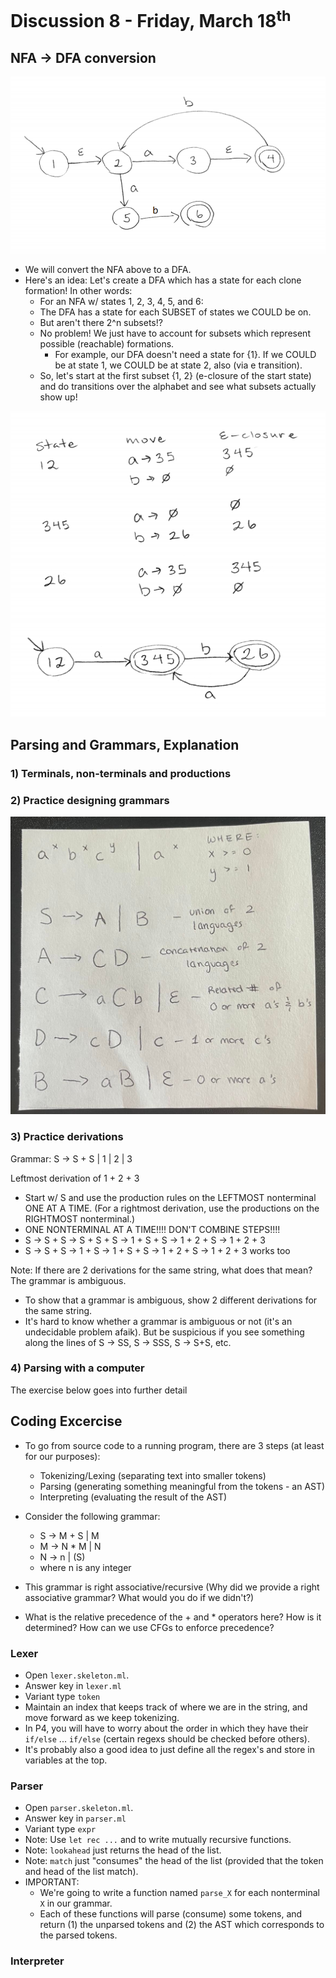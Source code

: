 # Discussion 8 - Friday, March 18<sup>th</sup>

## NFA -> DFA conversion
![nfa](nfa.png)
* We will convert the NFA above to a DFA.
* Here's an idea: Let's create a DFA which has a state for each clone formation! In other words:
    * For an NFA w/ states 1, 2, 3, 4, 5, and 6:
    * The DFA has a state for each SUBSET of states we COULD be on.
    * But aren't there 2^n subsets!?
    * No problem! We just have to account for subsets which represent possible (reachable) formations.
        * For example, our DFA doesn't need a state for {1}. If we COULD be at state 1, we COULD be at state 2, also (via e transition).
    * So, let's start at the first subset {1, 2} (e-closure of the start state) and do transitions over the alphabet and see what subsets actually show up!

![nfa2dfa](nfa2dfa.png)

## Parsing and Grammars, Explanation
### 1) Terminals, non-terminals and productions
### 2) Practice designing grammars
![cfg](cfg.jpg)
### 3) Practice derivations
Grammar: S -> S + S | 1 | 2 | 3

Leftmost derivation of 1 + 2 + 3
* Start w/ S and use the production rules on the LEFTMOST nonterminal ONE AT A TIME. (For a rightmost derivation, use the productions on the RIGHTMOST nonterminal.)
* ONE NONTERMINAL AT A TIME!!!! DON'T COMBINE STEPS!!!!
* S -> S + S -> S + S + S -> 1 + S + S -> 1 + 2 + S -> 1 + 2 + 3
* S -> S + S -> 1 + S -> 1 + S + S -> 1 + 2 + S -> 1 + 2 + 3 works too

Note: If there are 2 derivations for the same string, what does that mean? The grammar is ambiguous.
  * To show that a grammar is ambiguous, show 2 different derivations for the same string.
  * It's hard to know whether a grammar is ambiguous or not (it's an undecidable problem afaik). But be suspicious if you see something along the lines of S -> SS, S -> SSS, S -> S+S, etc.
### 4) Parsing with a computer 
The exercise below goes into further detail 


## Coding Excercise 
* To go from source code to a running program, there are 3 steps (at least for our purposes):
    * Tokenizing/Lexing (separating text into smaller tokens)
    * Parsing (generating something meaningful from the tokens - an AST)
    * Interpreting (evaluating the result of the AST) 

* Consider the following grammar:
    * S -> M + S | M
    * M -> N * M | N
    * N -> n | (S)
    * where n is any integer

* This grammar is right associative/recursive (Why did we provide a right associative grammar? What would you do if we didn't?)

* What is the relative precedence of the + and \* operators here? How is it determined? How can we use CFGs to enforce precedence?

### Lexer
* Open `lexer.skeleton.ml`.
* Answer key in `lexer.ml`
* Variant type `token`
* Maintain an index that keeps track of where we are in the string, and move forward as we keep tokenizing.
* In P4, you will have to worry about the order in which they have their `if/else` ... `if/else` (certain regexs should be checked before others).
* It's probably also a good idea to just define all the regex's and store in variables at the top.

### Parser
* Open `parser.skeleton.ml`.
* Answer key in `parser.ml`
* Variant type `expr` 
* Note: Use `let rec ...` and to write mutually recursive functions.
* Note: `lookahead` just returns the head of the list.
* Note: `match` just "consumes" the head of the list (provided that the token and head of the list match).
* IMPORTANT: 
    * We're going to write a function named `parse_X` for each nonterminal `X` in our grammar.
    * Each of these functions will parse (consume) some tokens, and return (1) the unparsed tokens and (2) the AST which corresponds to the parsed tokens.

### Interpreter
